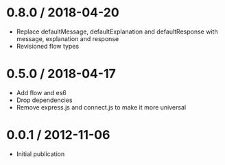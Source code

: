 0.8.0 / 2018-04-20
==================

* Replace defaultMessage, defaultExplanation and defaultResponse with message, explanation and response
* Revisioned flow types


0.5.0 / 2018-04-17
==================

* Add flow and es6
* Drop dependencies
* Remove express.js and connect.js to make it more universal


0.0.1 / 2012-11-06
==================

* Initial publication
